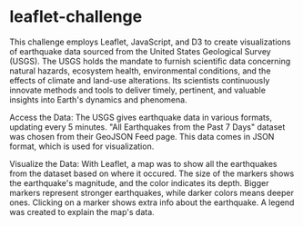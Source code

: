 # leaflet-challenge

This challenge employs Leaflet, JavaScript, and D3 to create visualizations of earthquake data sourced from the United States Geological Survey (USGS). The USGS holds the mandate to furnish scientific data concerning natural hazards, ecosystem health, environmental conditions, and the effects of climate and land-use alterations. Its scientists continuously innovate methods and tools to deliver timely, pertinent, and valuable insights into Earth's dynamics and phenomena.


Access the Data: The USGS gives earthquake data in various formats, updating every 5 minutes. "All Earthquakes from the Past 7 Days" dataset was chosen from their GeoJSON Feed page. This data comes in JSON format, which is used for visualization.

Visualize the Data: With Leaflet, a map was to show all the earthquakes from the dataset based on where it occured. The size of the markers shows the earthquake's magnitude, and the color indicates its depth. Bigger markers represent stronger earthquakes, while darker colors means deeper ones. Clicking on a marker shows extra info about the earthquake. A legend was created to explain the map's data.
